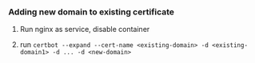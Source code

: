 ### Adding new domain to existing certificate

1. Run nginx as service, disable container

2. run `certbot --expand --cert-name <existing-domain> -d <existing-domain1> -d ... -d <new-domain>`
